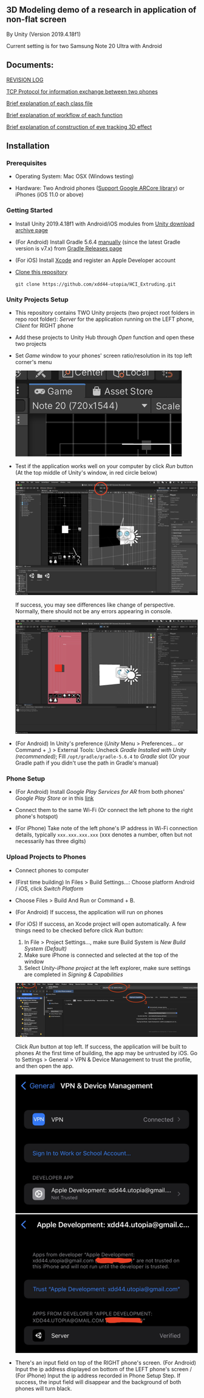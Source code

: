 ## 3D Modeling demo of a research in application of non-flat screen

By Unity (Version 2019.4.18f1)

Current setting is for two Samsung Note 20 Ultra with Android

## Documents:

[REVISION LOG](3d.md)

[TCP Protocol for information exchange between two phones](Protocol.md)

[Brief explanation of each class file](Class.md)

[Brief explanation of workflow of each function](Workflow.md)

[Brief explanation of construction of eye tracking 3D effect](3d.md)

## Installation

### Prerequisites

- Operating System: Mac OSX (Windows testing)
  
- Hardware: Two Android phones ([Support Google ARCore library](https://developers.google.com/ar/devices)) or iPhones (iOS 11.0 or above)

### Getting Started

- Install Unity 2019.4.18f1 with Android/iOS modules from [Unity download archive page](https://unity3d.com/get-unity/download/archive)
  
- (For Android) Install Gradle 5.6.4 [manually](https://gradle.org/install/) (since the latest Gradle version is v7.x) from [Gradle Releases page](https://gradle.org/releases/)
- (For iOS) Install [Xcode](https://apps.apple.com/us/app/xcode/id497799835?mt=12) and register an Apple Developer account
  
- [Clone this repository](https://docs.github.com/en/repositories/creating-and-managing-repositories/cloning-a-repository)
  
  `git clone https://github.com/xdd44-utopia/HCI_Extruding.git`

### Unity Projects Setup

- This repository contains TWO Unity projects (two project root folders in repo root folder): *Server* for the application running on the LEFT phone, *Client* for RIGHT phone
  
- Add these projects to Unity Hub through *Open* function and open these two projects
- Set *Game* window to your phones' screen ratio/resolution in its top left corner's menu
  
  ![Setting Game window](/Files/Set%20game%20window.png)

- Test if the application works well on your computer by click *Run* button (At the top middle of Unity's window, in red circle below)

  ![Run the application on computer](/Files/Run%20the%20application%20on%20computer.png)

  If success, you may see differences like change of perspective. Normally, there should not be any errors appearing in console.

  ![Application running](/Files/Application%20running.png)

- (For Android) In Unity's preference (*Unity* Menu > Preferences... or Command + ,) > External Tools: Uncheck *Gradle Installed with Unity (recommended)*; Fill `/opt/gradle/gradle-5.6.4` to *Gradle* slot (Or your Gradle path if you didn't use the path in Gradle's manual)

### Phone Setup

- (For Android) Install *Google Play Services for AR* from both phones' *Google Play Store* or in this [link](https://play.google.com/store/apps/details?id=com.google.ar.core&hl=en&gl=US)
  
- Connect them to the same Wi-Fi (Or connect the left phone to the right phone's hotspot)
- (For iPhone) Take note of the left phone's IP address in Wi-Fi connection details, typically `xxx.xxx.xxx.xxx` (xxx denotes a number, often but not necessarily has three digits)

### Upload Projects to Phones

- Connect phones to computer
  
- (First time building) In Files > Build Settings...: Choose platform Android / iOS, click *Switch Platform*
  
- Choose Files > Build And Run or Command + B.
  
- (For Android) If success, the application will run on phones
  
- (For iOS) If success, an Xcode project will open automatically. A few things need to be checked before click *Run* button:
  1. In File > Project Settings..., make sure Build System is *New Build System (Default)*
  2. Make sure iPhone is connected and selected at the top of the window
  3. Select *Unity-iPhone project* at the left explorer, make sure settings are completed in *Signing & Capabilities*
  
  ![Xcode settings](/Files/Xcode%20setup.png)

  Click *Run* button at top left. If success, the application will be built to phones
  At the first time of building, the app may be untrusted by iOS. Go to Settings > General > VPN & Device Management to trust the profile, and then open the app.

  ![iOS setting 1](/Files/iOS%20setup%201.jpg)
  ![iOS setting 2](/Files/iOS%20setup%202.jpg)

- There's an input field on top of the RIGHT phone's screen. (For Android) Input the ip address displayed on bottom of the LEFT phone's screen / (For iPhone) Input the ip address recorded in Phone Setup Step. If success, the input field will disappear and the background of both phones will turn black.